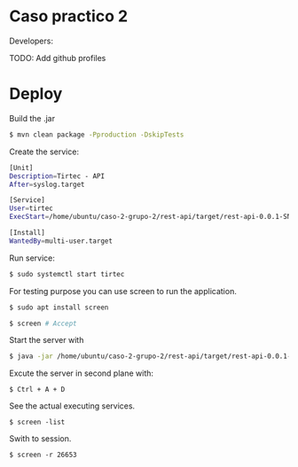 # Caso practico 2 

Developers: 

TODO: Add github profiles

# Deploy 

Build the .jar 
```bash
$ mvn clean package -Pproduction -DskipTests
```

Create the service: 
```bash
[Unit]
Description=Tirtec - API
After=syslog.target

[Service]
User=tirtec
ExecStart=/home/ubuntu/caso-2-grupo-2/rest-api/target/rest-api-0.0.1-SNAPSHOT.jar SuccessExitStatus=143 

[Install] 
WantedBy=multi-user.target
```

Run service: 
```bash
$ sudo systemctl start tirtec
```

For testing purpose you can use screen to run the application. 

```bash
$ sudo apt install screen

$ screen # Accept
```

Start the server with 
```bash
$ java -jar /home/ubuntu/caso-2-grupo-2/rest-api/target/rest-api-0.0.1-SNAPSHOT.jar SuccessExitStatus=143 
```

Excute the server in second plane with: 
```
$ Ctrl + A + D
```

See the actual executing services.

```
$ screen -list
```

Swith to session.

```
$ screen -r 26653
```